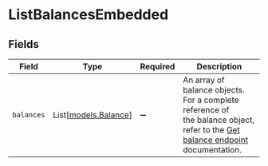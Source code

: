 # ListBalancesEmbedded


## Fields

| Field                                                                                                                                        | Type                                                                                                                                         | Required                                                                                                                                     | Description                                                                                                                                  |
| -------------------------------------------------------------------------------------------------------------------------------------------- | -------------------------------------------------------------------------------------------------------------------------------------------- | -------------------------------------------------------------------------------------------------------------------------------------------- | -------------------------------------------------------------------------------------------------------------------------------------------- |
| `balances`                                                                                                                                   | List[[models.Balance](../models/balance.md)]                                                                                                 | :heavy_minus_sign:                                                                                                                           | An array of balance objects. For a complete reference of<br/>the balance object, refer to the [Get balance endpoint](get-balance) documentation. |